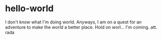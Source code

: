 # hello-world
I don't know what I'm doing world.
Anyways, I am on a quest for an adventure to make the world a better place. 
Hold on worl... I'm coming. att. rada
